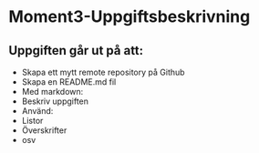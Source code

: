 # Moment3-Uppgiftsbeskrivning

## Uppgiften går ut på att:
* Skapa ett mytt remote repository på Github
* Skapa en README.md fil
* Med markdown:
 * Beskriv uppgiften
 * Använd:
  * Listor
  * Överskrifter
  * osv 
